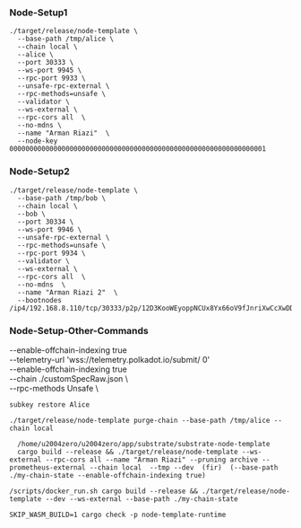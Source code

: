 ### Node-Setup1
```
./target/release/node-template \
  --base-path /tmp/alice \
  --chain local \
  --alice \
  --port 30333 \
  --ws-port 9945 \
  --rpc-port 9933 \
  --unsafe-rpc-external \
  --rpc-methods=unsafe \
  --validator \
  --ws-external \
  --rpc-cors all  \
  --no-mdns \
  --name "Arman Riazi"  \
  --node-key 0000000000000000000000000000000000000000000000000000000000000001 
```

### Node-Setup2
```
./target/release/node-template \
  --base-path /tmp/bob \
  --chain local \
  --bob \
  --port 30334 \
  --ws-port 9946 \
  --unsafe-rpc-external \
  --rpc-methods=unsafe \
  --rpc-port 9934 \
  --validator \
  --ws-external \
  --rpc-cors all  \
  --no-mdns  \
  --name "Arman Riazi 2"  \
  --bootnodes /ip4/192.168.8.110/tcp/30333/p2p/12D3KooWEyoppNCUx8Yx66oV9fJnriXwCcXwDDUA2kj6vnc6iDEp
```

### Node-Setup-Other-Commands  
  --enable-offchain-indexing true \
  --telemetry-url 'wss://telemetry.polkadot.io/submit/ 0' \
  --enable-offchain-indexing true \
  --chain ./customSpecRaw.json \  
  --rpc-methods Unsafe \

```subkey restore Alice```
>
```./target/release/node-template purge-chain --base-path /tmp/alice --chain local```
>
```
  /home/u2004zero/u2004zero/app/substrate/substrate-node-template
  cargo build --release && ./target/release/node-template --ws-external --rpc-cors all --name "Arman Riazi" --pruning archive --prometheus-external --chain local  --tmp --dev  (fir)  (--base-path ./my-chain-state --enable-offchain-indexing true)
```
>
```/scripts/docker_run.sh cargo build --release && ./target/release/node-template --dev --ws-external --base-path ./my-chain-state```
>
```SKIP_WASM_BUILD=1 cargo check -p node-template-runtime```
